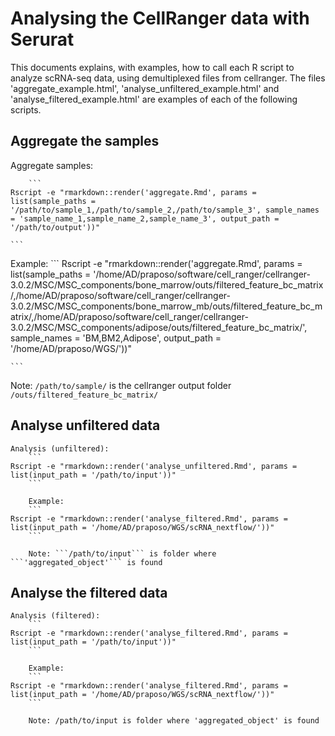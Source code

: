 # Analysing the CellRanger data with Serurat


This documents explains, with examples, how to call each R script to analyze scRNA-seq data, using demultiplexed files from cellranger.
The files 'aggregate_example.html', 'analyse_unfiltered_example.html' and 'analyse_filtered_example.html' are examples of each of the following scripts.

## Aggregate the samples

Aggregate samples:

		```
    Rscript -e "rmarkdown::render('aggregate.Rmd', params = list(sample_paths = '/path/to/sample_1,/path/to/sample_2,/path/to/sample_3', sample_names = 'sample_name_1,sample_name_2,sample_name_3', output_path = '/path/to/output'))"

    ```

Example:
		```
    Rscript -e "rmarkdown::render('aggregate.Rmd', params = list(sample_paths = '/home/AD/praposo/software/cell_ranger/cellranger-3.0.2/MSC/MSC_components/bone_marrow/outs/filtered_feature_bc_matrix/,/home/AD/praposo/software/cell_ranger/cellranger-3.0.2/MSC/MSC_components/bone_marrow_mb/outs/filtered_feature_bc_matrix/,/home/AD/praposo/software/cell_ranger/cellranger-3.0.2/MSC/MSC_components/adipose/outs/filtered_feature_bc_matrix/', sample_names = 'BM,BM2,Adipose', output_path = '/home/AD/praposo/WGS/'))"

    ```

Note: ```/path/to/sample/``` is the cellranger output folder ```/outs/filtered_feature_bc_matrix/```

## Analyse unfiltered data

	Analysis (unfiltered):
		```
    Rscript -e "rmarkdown::render('analyse_unfiltered.Rmd', params = list(input_path = '/path/to/input'))"
		```

		Example:
		```
    Rscript -e "rmarkdown::render('analyse_filtered.Rmd', params = list(input_path = '/home/AD/praposo/WGS/scRNA_nextflow/'))"
		```

		Note: ```/path/to/input``` is folder where ```'aggregated_object'``` is found

## Analyse the filtered data

	Analysis (filtered):
		```
    Rscript -e "rmarkdown::render('analyse_filtered.Rmd', params = list(input_path = '/path/to/input'))"
		```

		Example:
		```
    Rscript -e "rmarkdown::render('analyse_filtered.Rmd', params = list(input_path = '/home/AD/praposo/WGS/scRNA_nextflow/'))"
		```

		Note: /path/to/input is folder where 'aggregated_object' is found
